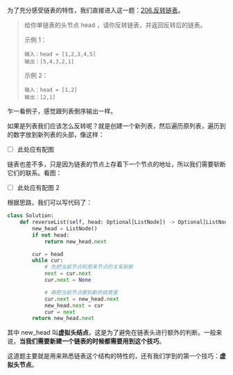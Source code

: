 为了充分感受链表的特性，我们直接进入这一题：[206.反转链表](https://leetcode.cn/problems/reverse-linked-list/)。

> 给你单链表的头节点 head ，请你反转链表，并返回反转后的链表。
>
> 示例 1：
>
> ```
> 输入：head = [1,2,3,4,5]
> 输出：[5,4,3,2,1]
> ```
>
> 示例 2：
>
> ```
> 输入：head = [1,2]
> 输出：[2,1]
> ```

乍一看例子，感觉跟列表倒序输出一样。

如果是列表我们应该怎么反转呢？就是创建一个新列表，然后遍历原列表，遍历到的数字放到新列表的头部，像这样：

- [ ] 此处应有配图

链表也差不多，只是因为链表的节点上存着下一个节点的地址，所以我们需要斩断它们的联系。看图：

- [ ] 此处应有配图 2

根据思路，我们可以写代码了：

```python
class Solution:
    def reverseList(self, head: Optional[ListNode]) -> Optional[ListNode]:
        new_head = ListNode()
        if not head:
            return new_head.next

        cur = head
        while cur:
            # 先把当前节点和原来节点的关系斩断
            next = cur.next
            cur.next = None

            # 再把当前节点挪到新的链表里
            cur.next = new_head.next
            new_head.next = cur
            cur = next
        return new_head.next
```

其中 new_head 叫**虚拟头结点**，这是为了避免在链表头进行额外的判断。一般来说，**当我们需要新建一个链表的时候都需要用到这个技巧**。

这道题主要就是用来熟悉链表这个结构的特性的，还有我们学到的第一个技巧：**虚拟头节点**。
